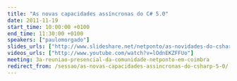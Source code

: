 ```yaml
---
title: "As novas capacidades assíncronas do C# 5.0"
date: 2011-11-19
start_time: 10:00:00 +0100
end_time: 11:30:00 +0100
speakers: ["paulomorgado"]
slides_urls: ["http://www.slideshare.net/netponto/as-novidades-do-csharp-50"]
videos_urls: ["http://www.youtube.com/watch?v=lOdnEKZFFUo"]
meeting: 3a-reuniao-presencial-da-comunidade-netponto-em-coimbra
redirect_from: /sessao/as-novas-capacidades-assincronas-do-csharp-5-0/
---
```

